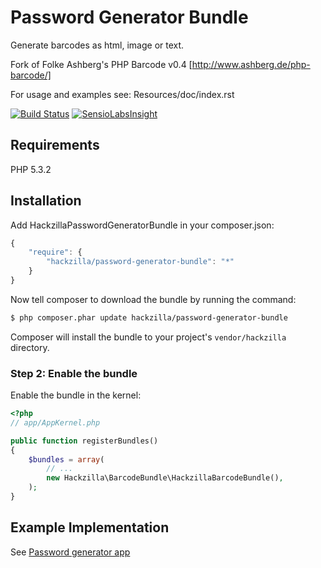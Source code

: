 Password Generator Bundle
=========================

Generate barcodes as html, image or text.

Fork of Folke Ashberg's PHP Barcode v0.4 [http://www.ashberg.de/php-barcode/]


For usage and examples see: Resources/doc/index.rst

[![Build Status](https://travis-ci.org/hackzilla/PasswordGeneratorBundle.png?branch=master)](https://travis-ci.org/hackzilla/PasswordGeneratorBundle)
[![SensioLabsInsight](https://insight.sensiolabs.com/projects/466fe3cc-04cc-4d4e-a119-2bd874c2cea4/big.png)](https://insight.sensiolabs.com/projects/466fe3cc-04cc-4d4e-a119-2bd874c2cea4)

Requirements
------------

PHP 5.3.2


Installation
------------

Add HackzillaPasswordGeneratorBundle in your composer.json:

```js
{
    "require": {
        "hackzilla/password-generator-bundle": "*"
    }
}
```

Now tell composer to download the bundle by running the command:

``` bash
$ php composer.phar update hackzilla/password-generator-bundle
```

Composer will install the bundle to your project's `vendor/hackzilla` directory.

### Step 2: Enable the bundle

Enable the bundle in the kernel:

``` php
<?php
// app/AppKernel.php

public function registerBundles()
{
    $bundles = array(
        // ...
        new Hackzilla\BarcodeBundle\HackzillaBarcodeBundle(),
    );
}
```

Example Implementation
----------------------

See [Password generator app](https://github.com/hackzilla/password-generator-app)
